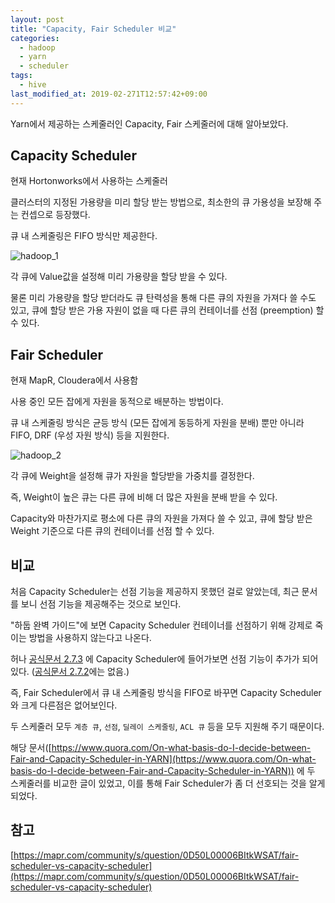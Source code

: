 ```yaml
---
layout: post
title: "Capacity, Fair Scheduler 비교"
categories:
  - hadoop
  - yarn
  - scheduler
tags:
  - hive
last_modified_at: 2019-02-271T12:57:42+09:00
---
```




Yarn에서 제공하는 스케줄러인 Capacity, Fair 스케줄러에 대해 알아보았다.



## Capacity Scheduler

현재 Hortonworks에서 사용하는 스케줄러

클러스터의 지정된 가용량을 미리 할당 받는 방법으로, 최소한의 큐 가용성을 보장해 주는 컨셉으로 등장했다.

큐 내 스케줄링은 FIFO 방식만 제공한다.

![hadoop_1](https://user-images.githubusercontent.com/22383120/53460946-4805a600-3a82-11e9-8818-6f66c131a9ca.PNG)

각 큐에 Value값을 설정해 미리 가용량을 할당 받을 수 있다. 

물론 미리 가용량을 할당 받더라도 큐 탄력성을 통해 다른 큐의 자원을 가져다 쓸 수도 있고, 큐에 할당 받은 가용 자원이 없을 때 다른 큐의 컨테이너를 선점 (preemption) 할 수 있다.



## Fair Scheduler

현재 MapR, Cloudera에서 사용함

사용 중인 모든 잡에게 자원을 동적으로 배분하는 방법이다.

큐 내 스케줄링 방식은 균등 방식 (모든 잡에게 동등하게 자원을 분배) 뿐만 아니라 FIFO, DRF (우성 자원 방식) 등을 지원한다.

![hadoop_2](https://user-images.githubusercontent.com/22383120/53460984-5eabfd00-3a82-11e9-8b9a-139e2183603d.PNG)

각 큐에 Weight을 설정해 큐가 자원을 할당받을 가중치를 결정한다.

즉, Weight이 높은 큐는 다른 큐에 비해 더 많은 자원을 분배 받을 수 있다.

Capacity와 마찬가지로 평소에 다른 큐의 자원을 가져다 쓸 수 있고, 큐에 할당 받은 Weight 기준으로 다른 큐의 컨테이너를 선점 할 수 있다.



## 비교
처음 Capacity Scheduler는 선점 기능을 제공하지 못했던 걸로 알았는데, 최근 문서를 보니 선점 기능을 제공해주는 것으로 보인다. 

"하둡 완벽 가이드"에 보면 Capacity Scheduler 컨테이너를 선점하기 위해 강제로 죽이는 방법을 사용하지 않는다고 나온다.

허나 [공식문서 2.7.3](https://hadoop.apache.org/docs/r2.7.3/hadoop-yarn/hadoop-yarn-site/CapacityScheduler.html) 에 Capacity Scheduler에 들어가보면 선점 기능이 추가가 되어있다. ([공식문서 2.7.2](https://hadoop.apache.org/docs/r2.7.2/hadoop-yarn/hadoop-yarn-site/CapacityScheduler.html)에는 없음.)



즉, Fair Scheduler에서 큐 내 스케줄링 방식을 FIFO로 바꾸면 Capacity Scheduler와 크게 다른점은 없어보인다.

두 스케줄러 모두 `계층 큐`, `선점`, `딜레이 스케줄링`, `ACL 큐` 등을 모두 지원해 주기 때문이다. 

해당 문서([https://www.quora.com/On-what-basis-do-I-decide-between-Fair-and-Capacity-Scheduler-in-YARN](https://www.quora.com/On-what-basis-do-I-decide-between-Fair-and-Capacity-Scheduler-in-YARN)) 에 두 스케줄러를 비교한 글이 있었고, 이를 통해 Fair Scheduler가 좀 더 선호되는 것을 알게 되었다.



## 참고
[https://mapr.com/community/s/question/0D50L00006BItkWSAT/fair-scheduler-vs-capacity-scheduler](https://mapr.com/community/s/question/0D50L00006BItkWSAT/fair-scheduler-vs-capacity-scheduler)